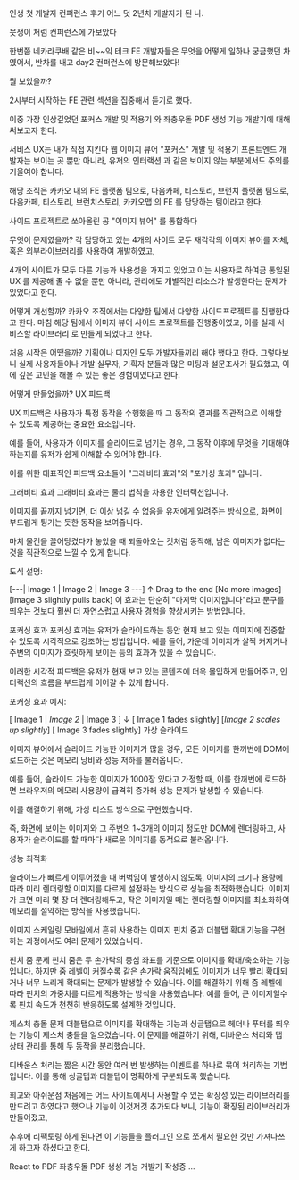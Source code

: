 인생 첫 개발자 컨퍼런스 후기
어느 덧 2년차 개발자가 된 나.

믓쟁이 처럼 컨퍼런스에 가보았다


한번쯤 네카라쿠배 같은 비~~익 테크 FE 개발자들은 무엇을 어떻게 일하나 궁금했던 차였어서, 반차를 내고 day2 컨퍼런스에 방문해보았다!

뭘 보았을까?

2시부터 시작하는 FE 관련 섹션을 집중해서 듣기로 했다.

이중 가장 인상깊었던 포커스 개발 및 적용기 와 좌충우돌 PDF 생성 기능 개발기에 대해 써보고자 한다.

서비스 UX는 내가 직접 지킨다
웹 이미지 뷰어 "포커스" 개발 및 적용기
프론트엔드 개발자는 보이는 곳 뿐만 아니라, 유저의 인터랙션 과 같은 보이지 않는 부분에서도 주의를 기울여야 합니다.

해당 조직은 카카오 내의 FE 플랫폼 팀으로, 다음카페, 티스토리, 브런치 플랫폼 팀으로, 다음카페, 티스토리, 브런치스토리, 카카오맵 의 FE 를 담당하는 팀이라고 한다.

사이드 프로젝트로 쏘아올린 공 "이미지 뷰어" 를 통합하다

무엇이 문제였을까?
각 담당하고 있는 4개의 사이트 모두 재각각의 이미지 뷰어를 자체, 혹은 외부라이브러리를 사용하여 개발하였고,

4개의 사이트가 모두 다른 기능과 사용성을 가지고 있었고 이는 사용자로 하여금 통일된 UX 를 제공해 줄 수 없을 뿐만 아니라, 관리에도 개별적인 리소스가 발생한다는 문제가 있었다고 한다.

어떻게 개선할까?
카카오 조직에서는 다양한 팀에서 다양한 사이드프로젝트를 진행한다고 한다.
마침 해당 팀에서 이미지 뷰어 사이드 프로젝트를 진행중이였고, 이를 실제 서비스할 라이브러리 로 만들게 되었다고 한다.

처음 시작은 어땠을까?
기획이나 디자인 모두 개발자들끼리 해야 했다고 한다.
그렇다보니 실제 사용자들이나 개발 실무자, 기획자 분들과 많은 미팅과 설문조사가 필요했고, 이에 깊은 고민을 해볼 수 있는 좋은 경험이였다고 한다.

어떻게 만들었을까?
UX 피드백

UX 피드백은 사용자가 특정 동작을 수행했을 때 그 동작의 결과를 직관적으로 이해할 수 있도록 제공하는 중요한 요소입니다.

예를 들어, 사용자가 이미지를 슬라이드로 넘기는 경우, 그 동작 이후에 무엇을 기대해야 하는지를 유저가 쉽게 이해할 수 있어야 합니다.

이를 위한 대표적인 피드백 요소들이 "그래비티 효과"와 "포커싱 효과" 입니다.

그래비티 효과
그래비티 효과는 물리 법칙을 차용한 인터랙션입니다.

이미지를 끝까지 넘기면, 더 이상 넘길 수 없음을 유저에게 알려주는 방식으로, 화면이 부드럽게 튕기는 듯한 동작을 보여줍니다.

마치 물건을 끌어당겼다가 놓았을 때 되돌아오는 것처럼 동작해, 남은 이미지가 없다는 것을 직관적으로 느낄 수 있게 합니다.

도식 설명:

[---| Image 1 | Image 2 | Image 3 ---]
↑ Drag to the end
[No more images]
[Image 3 slightly pulls back]
이 효과는 단순히 "마지막 이미지입니다"라고 문구를 띄우는 것보다 훨씬 더 자연스럽고 사용자 경험을 향상시키는 방법입니다.

포커싱 효과
포커싱 효과는 유저가 슬라이드하는 동안 현재 보고 있는 이미지에 집중할 수 있도록 시각적으로 강조하는 방법입니다.
예를 들어, 가운데 이미지가 살짝 커지거나 주변의 이미지가 흐릿하게 보이는 등의 효과가 있을 수 있습니다.

이러한 시각적 피드백은 유저가 현재 보고 있는 콘텐츠에 더욱 몰입하게 만들어주고, 인터랙션의 흐름을 부드럽게 이어갈 수 있게 합니다.

포커싱 효과 예시:

[ Image 1   | *Image 2* | Image 3 ]
↓
[ Image 1 fades slightly]
[*Image 2 scales up slightly*]
[ Image 3 fades slightly]
가상 슬라이드

이미지 뷰어에서 슬라이드 가능한 이미지가 많을 경우, 모든 이미지를 한꺼번에 DOM에 로드하는 것은 메모리 낭비와 성능 저하를 불러옵니다.

예를 들어, 슬라이드 가능한 이미지가 1000장 있다고 가정할 때, 이를 한꺼번에 로드하면 브라우저의 메모리 사용량이 급격히 증가해 성능 문제가 발생할 수 있습니다.

이를 해결하기 위해, 가상 리스트 방식으로 구현했습니다.

즉, 화면에 보이는 이미지와 그 주변의 1~3개의 이미지 정도만 DOM에 렌더링하고, 사용자가 슬라이드를 할 때마다 새로운 이미지를 동적으로 불러옵니다.


성능 최적화

슬라이드가 빠르게 이루어졌을 때 버벅임이 발생하지 않도록, 이미지의 크기나 용량에 따라 미리 렌더링할 이미지를 다르게 설정하는 방식으로 성능을 최적화했습니다. 이미지가 크면 미리 몇 장 더 렌더링해두고, 작은 이미지일 때는 렌더링할 이미지를 최소화하여 메모리를 절약하는 방식을 사용했습니다.

이미지 스케일링
모바일에서 흔히 사용하는 이미지 핀치 줌과 더블탭 확대 기능을 구현하는 과정에서도 여러 문제가 있었습니다.

핀치 줌 문제
핀치 줌은 두 손가락의 중심 좌표를 기준으로 이미지를 확대/축소하는 기능입니다. 하지만 줌 레벨이 커질수록 같은 손가락 움직임에도 이미지가 너무 빨리 확대되거나 너무 느리게 확대되는 문제가 발생할 수 있습니다.
이를 해결하기 위해 줌 레벨에 따라 핀치의 가중치를 다르게 적용하는 방식을 사용했습니다. 예를 들어, 큰 이미지일수록 핀치 속도가 천천히 반응하도록 설계한 것입니다.

제스처 충돌 문제
더블탭으로 이미지를 확대하는 기능과 싱글탭으로 헤더나 푸터를 띄우는 기능이 제스처 충돌을 일으켰습니다.
이 문제를 해결하기 위해, 디바운스 처리와 탭 상태 관리를 통해 두 동작을 분리했습니다.

디바운스 처리는 짧은 시간 동안 여러 번 발생하는 이벤트를 하나로 묶어 처리하는 기법입니다. 이를 통해 싱글탭과 더블탭이 명확하게 구분되도록 했습니다.

회고와 아쉬운점
처음에는 어느 사이트에서나 사용할 수 있는 확장성 있는 라이브러리를 만드려고 하였다고 했으나 기능이 이것저것 추가되다 보니, 기능이 확장된 라이브러리가 만들어졌고,

추후에 리팩토링 하게 된다면 이 기능들을 플러그인 으로 쪼개서 필요한 것만 가져다쓰게 하고자 하셨다고 한다.

React to PDF
좌충우돌 PDF 생성 기능 개발기
작성중 ...




